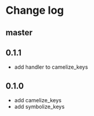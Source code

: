 # Change log

## master

## 0.1.1
- add handler to camelize_keys

## 0.1.0
- add camelize_keys
- add symbolize_keys
